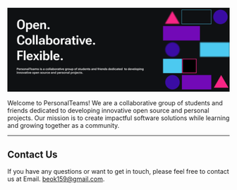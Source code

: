 ![Banner](./banner/banner.png)

Welcome to PersonalTeams! We are a collaborative group of students and friends dedicated to developing innovative open source and personal projects. Our mission is to create impactful software solutions while learning and growing together as a community.

<!-- ## Get Involved

Right now, our open communities are building amazing software together, and there are excellent "good first issue" opportunities if you're looking to get involved.

* [Explore featured projects](https://github.com/PersonalTeams/featured-projects)
* [Explore open source contributions](https://github.com/PersonalTeams/open-source-jobs)
* [Apply for project support](https://github.com/PersonalTeams/project-support) -->

<!-- Visit [our website](https://personalteams.com) to learn more! -->

----

<!-- PersonalTeams projects adopt the [PersonalTeams Open Source Code of Conduct](https://personalteams.com/codeofconduct). For more information, see the [Code of Conduct FAQ](https://personalteams.com/codeofconduct/faq/). -->

## Contact Us

If you have any questions or want to get in touch, please feel free to contact us at Email. [beok159@gmail.com](beok159@gmail.com).
